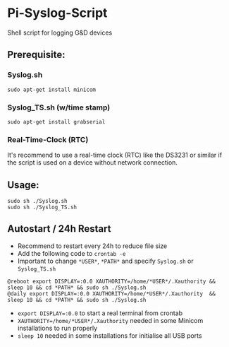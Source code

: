 # Pi-Syslog-Script
Shell script for logging G&D devices

## Prerequisite:
### Syslog.sh
```
sudo apt-get install minicom
```
### Syslog_TS.sh (w/time stamp)
```
sudo apt-get install grabserial
```
### Real-Time-Clock (RTC)
It's recommend to use a real-time clock (RTC) like the DS3231 or similar if the script is used on a device without network connection.


## Usage:
```
sudo sh ./Syslog.sh 
sudo sh ./Syslog_TS.sh 
```

## Autostart / 24h Restart
- Recommend to restart every 24h to reduce file size
- Add the following code to ``crontab -e``
- Important to change ``*USER*``, ``*PATH*`` and specify ``Syslog.sh`` or ``Syslog_TS.sh``
```
@reboot export DISPLAY=:0.0 XAUTHORITY=/home/*USER*/.Xauthority && sleep 10 && cd *PATH* && sudo sh ./Syslog.sh
@daily export DISPLAY=:0.0 XAUTHORITY=/home/*USER*/.Xauthority  && sleep 10 && cd *PATH* && sudo sh ./Syslog.sh
```

- ``export DISPLAY=:0.0`` to start a real terminal from crontab 
- ``XAUTHORITY=/home/*USER*/.Xauthority`` needed in some Minicom installations to run properly 
- ``sleep 10`` needed in some installations for initialise all USB ports 
